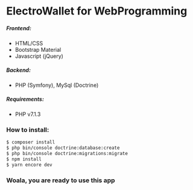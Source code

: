 # ElectroWallet for WebProgramming
##### Frontend:
- HTML/CSS
- Bootstrap Material
- Javascript (jQuery)
##### Backend:
- PHP (Symfony), MySql (Doctrine)
##### Requirements:
- PHP v7.1.3
### How to install:
```sh
$ composer install
$ php bin/console doctrine:database:create
$ php bin/console doctrine:migrations:migrate
$ npm install
$ yarn encore dev
```
### Woala, you are ready to use this app
